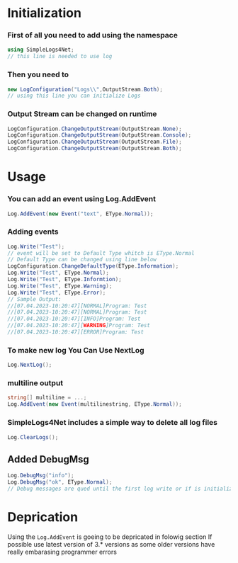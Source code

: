 # Initialization
### First of all you need to add using the namespace
```c#
using SimpleLogs4Net;
// this line is needed to use log
```
### Then you need to 
```c#
new LogConfiguration("Logs\\",OutputStream.Both);
// using this line you can initialize Logs
```
### Output Stream can be changed on runtime
```c#
LogConfiguration.ChangeOutputStream(OutputStream.None);
LogConfiguration.ChangeOutputStream(OutputStream.Console);
LogConfiguration.ChangeOutputStream(OutputStream.File);
LogConfiguration.ChangeOutputStream(OutputStream.Both);
```
# Usage
### You can add an event using Log.AddEvent
```c#
Log.AddEvent(new Event("text", EType.Normal));
```
### Adding events
```c#
Log.Write("Test");
// event will be set to Default Type whitch is EType.Normal
// Default Type can be changed using line below
LogConfiguration.ChangeDefaultType(EType.Information);
Log.Write("Test", EType.Normal);
Log.Write("Test", EType.Informtion);
Log.Write("Test", EType.Warning);
Log.Write("Test", EType.Error);
// Sample Output:
//[07.04.2023-10:20:47][NORMAL]Program: Test
//[07.04.2023-10:20:47][NORMAL]Program: Test
//[07.04.2023-10:20:47][INFO]Program: Test
//[07.04.2023-10:20:47][WARNING]Program: Test
//[07.04.2023-10:20:47][ERROR]Program: Test
```
### To make new log You Can Use NextLog
```c#
Log.NextLog();
```
### multiline output
```c#
string[] multiline = ...;
Log.AddEvent(new Event(multilinestring, EType.Normal));
```
### SimpleLogs4Net includes a simple way to delete all log files
```c#
Log.ClearLogs();
```
## Added DebugMsg
```c#
Log.DebugMsg("info");
Log.DebugMsg("ok", EType.Normal);
// Debug messages are qued until the first log write or if is initialized will be written imietly 
```
# Deprication
Using the `Log.AddEvent` is goeing to be depricated in folowig section
If possible use latest version of 3.* versions as some older versions have really embarasing programmer errors

